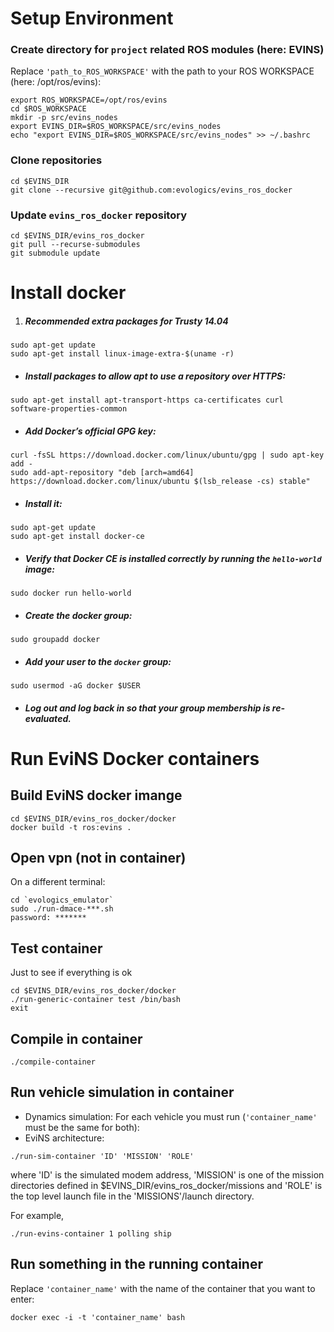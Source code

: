 # Setup Environment

### Create directory for `project` related ROS modules (here: EVINS)
Replace `'path_to_ROS_WORKSPACE'` with the path to your ROS WORKSPACE (here: /opt/ros/evins):
```shell
export ROS_WORKSPACE=/opt/ros/evins
cd $ROS_WORKSPACE
mkdir -p src/evins_nodes
export EVINS_DIR=$ROS_WORKSPACE/src/evins_nodes
echo "export EVINS_DIR=$ROS_WORKSPACE/src/evins_nodes" >> ~/.bashrc
```

### Clone repositories
```shell
cd $EVINS_DIR
git clone --recursive git@github.com:evologics/evins_ros_docker
```

### Update `evins_ros_docker` repository

```shell
cd $EVINS_DIR/evins_ros_docker
git pull --recurse-submodules
git submodule update
```

# Install docker

1. ##### Recommended extra packages for Trusty 14.04
```shell
sudo apt-get update
sudo apt-get install linux-image-extra-$(uname -r)
```

+ ##### Install packages to allow apt to use a repository over HTTPS:
```shell
sudo apt-get install apt-transport-https ca-certificates curl software-properties-common
```

+ ##### Add Docker’s official GPG key:
```shell
curl -fsSL https://download.docker.com/linux/ubuntu/gpg | sudo apt-key add -
sudo add-apt-repository "deb [arch=amd64] https://download.docker.com/linux/ubuntu $(lsb_release -cs) stable"
```
+ ##### Install it:
```shell
sudo apt-get update
sudo apt-get install docker-ce
```
+ ##### Verify that Docker CE is installed correctly by running the `hello-world` image:
```shell
sudo docker run hello-world
```
+ ##### Create the docker group:
```shell
sudo groupadd docker
```

+ ##### Add your user to the `docker` group:
```shell
sudo usermod -aG docker $USER
```

+ ##### Log out and log back in so that your group membership is re-evaluated.

# Run EviNS Docker containers

## Build EviNS docker imange
```shell
cd $EVINS_DIR/evins_ros_docker/docker
docker build -t ros:evins .
```

## Open vpn (not in container)
On a different terminal:
```shell
cd `evologics_emulator`
sudo ./run-dmace-***.sh
password: *******
```

## Test container
Just to see if everything is ok
```shell
cd $EVINS_DIR/evins_ros_docker/docker
./run-generic-container test /bin/bash
exit
```

## Compile in container
```shell
./compile-container
```

## Run vehicle simulation in container
+ Dynamics simulation:
For each vehicle you must run (`'container_name'` must be the same for both):
+ EviNS architecture:
```shell
./run-sim-container 'ID' 'MISSION' 'ROLE'
```
where 'ID' is the simulated modem address, 'MISSION' is one of the mission
directories defined in $EVINS_DIR/evins_ros_docker/missions and 'ROLE' is
the top level launch file in the 'MISSIONS'/launch directory.

For example,
```shell
./run-evins-container 1 polling ship
```

## Run something in the running container
Replace `'container_name'` with the name of the container that you want to enter:
```shell
docker exec -i -t 'container_name' bash
```
